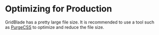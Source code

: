 # Optimizing for Production

GridBlade has a pretty large file size. It is recommended to use a tool such as [PurgeCSS](https://purgecss.com) to optimize and reduce the file size.